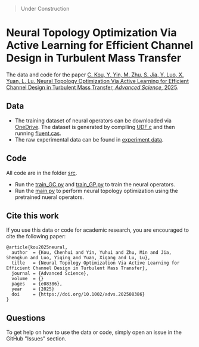> Under Construction

# Neural Topology Optimization Via Active Learning for Efficient Channel Design in Turbulent Mass Transfer

The data and code for the paper [C. Kou, Y. Yin, M. Zhu, S. Jia, Y. Luo, X. Yuan, L. Lu. Neural Topology Optimization Via Active Learning for Efficient Channel Design in Turbulent Mass Transfer, *Advanced Science*, 2025](https://doi.org/10.1002/advs.202508386).

## Data
- The training dataset of neural operators can be downloaded via [OneDrive](https://yaleedu-my.sharepoint.com/:f:/g/personal/lu_lu_yale_edu/EusjK0hAu0xJoLTxnrgafIkBSrjlbAd8h2tK_HB7b401nw?e=Zrcuzj). The dataset is generated by compiling [UDF.c](data_generation/UDF.c) and then running [fluent.cas](data_generation/fluent.cas).
- The raw experimental data can be found in [experiment data](experiment_data).

## Code

All code are in the folder [src](src).
- Run the [train_GC.py](src/train_GC.py) and [train_GP.py](src/train_GP.py) to train the neural operators.
- Run the [main.py](src/main.py) to perform neural topology optimization using the pretrained nueral operators.

## Cite this work

If you use this data or code for academic research, you are encouraged to cite the following paper:
```
@article{kou2025neural,
  author  = {Kou, Chenhui and Yin, Yuhui and Zhu, Min and Jia, Shengkun and Luo, Yiqing and Yuan, Xigang and Lu, Lu},
  title   = {Neural Topology Optimization Via Active Learning for Efficient Channel Design in Turbulent Mass Transfer},
  journal = {Advanced Science},
  volume  = {}
  pages   = {e08386},
  year    = {2025}
  doi     = {https://doi.org/10.1002/advs.202508386}
}
```

## Questions

To get help on how to use the data or code, simply open an issue in the GitHub "Issues" section.
